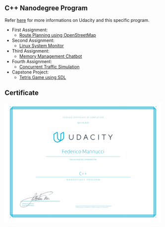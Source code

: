 ## C++ Nanodegree Program

Refer [here](https://www.udacity.com/course/c-plus-plus-nanodegree--nd213) for more informations on Udacity and this specific program.

* First Assignment:
  * [Route Planning using OpenStreetMap](/CppND-Route-Planning-Project)
* Second Assignment:
  * [Linux System Monitor](/CppND-System-Monitor)
* Third Assignment:
  * [Memory Management Chatbot](/CppND-Memory-Management-Chatbot)
* Fourth Assignment:
  * [Concurrent Traffic Simulation](/CppND-Concurrent-Traffic-Simulation)
* Capstone Project:
  * [Tetris Game using SDL](/CppND-Capstone-Tetris-Game)

## Certificate
  ![Certificate Of completion](/Udacity%20Nanodegree.jpg)
